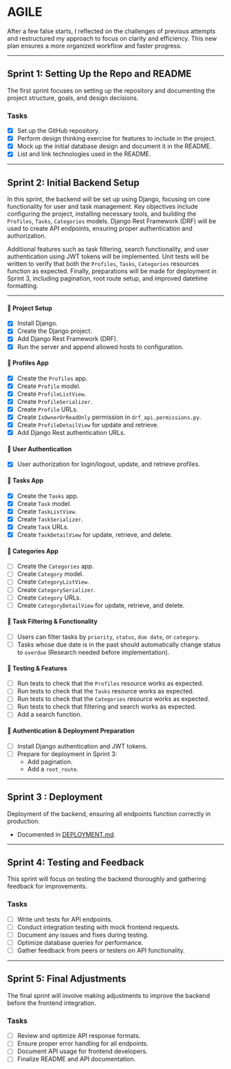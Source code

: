 # AGILE

After a few false starts, I reflected on the challenges of previous attempts and restructured my approach to focus on clarity and efficiency. This new plan ensures a more organized workflow and faster progress.

---

## **Sprint 1: Setting Up the Repo and README**

The first sprint focuses on setting up the repository and documenting the project structure, goals, and design decisions.

### **Tasks**

- [x] Set up the GitHub repository.
- [x] Perform design thinking exercise for features to include in the project.
- [x] Mock up the initial database design and document it in the README.
- [x] List and link technologies used in the README.

---

## **Sprint 2: Initial Backend Setup**

In this sprint, the backend will be set up using Django, focusing on core functionality for user and task management. Key objectives include configuring the project, installing necessary tools, and building the `Profiles`, `Tasks`, `Categories` models. Django Rest Framework (DRF) will be used to create API endpoints, ensuring proper authentication and authorization.

Additional features such as task filtering, search functionality, and user authentication using JWT tokens will be implemented. Unit tests will be written to verify that both the `Profiles`, `Tasks`, `Categories` resources function as expected. Finally, preparations will be made for deployment in Sprint 3, including pagination, root route setup, and improved datetime formatting.

---

#### **🔹 Project Setup**

- [x] Install Django.
- [x] Create the Django project.
- [x] Add Django Rest Framework (DRF).
- [x] Run the server and append allowed hosts to configuration.

#### **🔹 Profiles App**

- [x] Create the `Profiles` app.
- [x] Create `Profile` model.
- [x] Create `ProfileListView`.
- [x] Create `ProfileSerializer`.
- [x] Create `Profile` URLs.
- [x] Create `IsOwnerOrReadOnly` permission in `drf_api.permissions.py`.
- [x] Create `ProfileDetailView` for update and retrieve.
- [x] Add Django Rest authentication URLs.

#### **🔹 User Authentication**

- [x] User authorization for login/logout, update, and retrieve profiles.

#### **🔹 Tasks App**

- [x] Create the `Tasks` app.
- [x] Create `Task` model.
- [x] Create `TaskListView`.
- [x] Create `TaskSerializer`.
- [x] Create `Task` URLs.
- [x] Create `TaskDetailView` for update, retrieve, and delete.

#### **🔹 Categories App**

- [ ] Create the `Categories` app.
- [ ] Create `Category` model.
- [ ] Create `CategoryListView`.
- [ ] Create `CategorySerializer`.
- [ ] Create `Category` URLs.
- [ ] Create `CategoryDetailView` for update, retrieve, and delete.

#### **🔹 Task Filtering & Functionality**

- [ ] Users can filter tasks by `priority`, `status`, `due date`, or `category`.
- [ ] Tasks whose due date is in the past should automatically change status to `overdue` (Research needed before implementation).

#### **🔹 Testing & Features**

- [ ] Run tests to check that the `Profiles` resource works as expected.
- [ ] Run tests to check that the `Tasks` resource works as expected.
- [ ] Run tests to check that the `Categories` resource works as expected.
- [ ] Run tests to check that filtering and search works as expected.
- [ ] Add a search function.

#### **🔹 Authentication & Deployment Preparation**

- [ ] Install Django authentication and JWT tokens.
- [ ] Prepare for deployment in Sprint 3:
  - Add pagination.
  - Add a `root_route`.

---

## **Sprint 3 : Deployment**

Deployment of the backend, ensuring all endpoints function correctly in production.

- Documented in [DEPLOYMENT.md](DEPLOYMENT.md).

---

## **Sprint 4: Testing and Feedback**

This sprint will focus on testing the backend thoroughly and gathering feedback for improvements.

### **Tasks**

- [ ] Write unit tests for API endpoints.
- [ ] Conduct integration testing with mock frontend requests.
- [ ] Document any issues and fixes during testing.
- [ ] Optimize database queries for performance.
- [ ] Gather feedback from peers or testers on API functionality.

---

## **Sprint 5: Final Adjustments**

The final sprint will involve making adjustments to improve the backend before the frontend integration.

### **Tasks**

- [ ] Review and optimize API response formats.
- [ ] Ensure proper error handling for all endpoints.
- [ ] Document API usage for frontend developers.
- [ ] Finalize README and API documentation.
